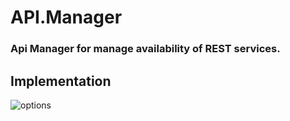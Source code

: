 # API.Manager
### Api Manager for manage availability of REST services.


## Implementation

![options](https://user-images.githubusercontent.com/55300546/136687127-33800fc4-1313-4907-9501-36c0e7a8b5d0.PNG)
